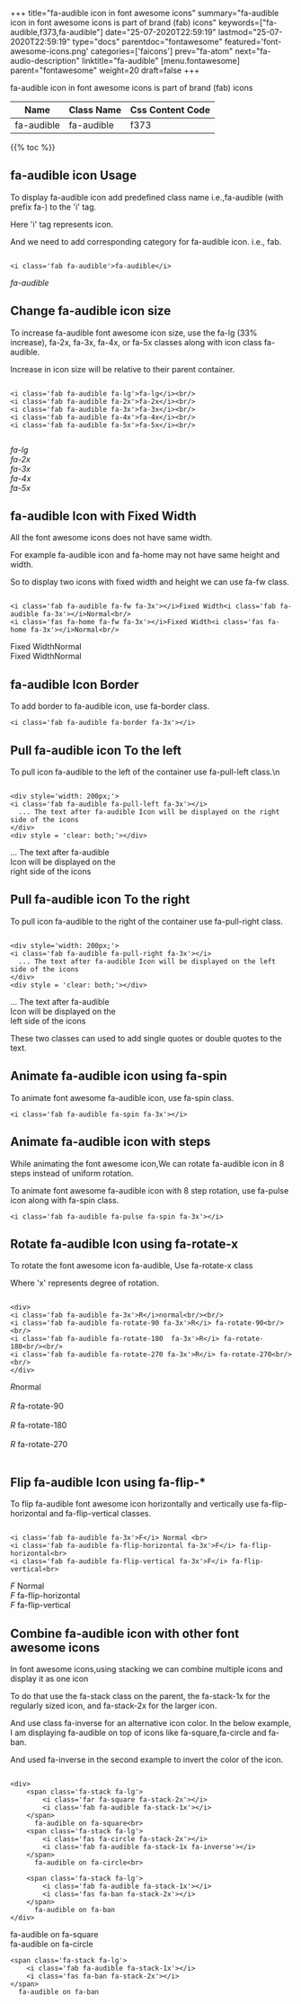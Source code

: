 +++
title="fa-audible icon in font awesome icons"
summary="fa-audible icon in font awesome icons is part of brand (fab) icons"
keywords=["fa-audible,f373,fa-audible"]
date="25-07-2020T22:59:19"
lastmod="25-07-2020T22:59:19"
type="docs"
parentdoc="fontawesome"
featured='font-awesome-icons.png'
categories=['faicons']
prev="fa-atom"
next="fa-audio-description"
linktitle="fa-audible"
[menu.fontawesome]
parent="fontawesome"
weight=20
draft=false
+++


fa-audible icon in font awesome icons is part of brand (fab) icons

<div class='table-responsive'><table class='table'><thead><tr><th>Name</th><th>Class Name</th><th>Css Content Code</th></tr></thead><tbody><tr><td>fa-audible</td><td>fa-audible</td><td>f373</td></tr></tbody></table></div>


{{% toc %}}


## fa-audible icon Usage

To display fa-audible icon add predefined class name i.e.,fa-audible (with prefix fa-) to the 'i' tag.

Here 'i' tag represents icon.

And we need to add corresponding category for fa-audible icon. i.e., fab.


```

<i class='fab fa-audible'>fa-audible</i>
```

<i class='fab fa-audible'>fa-audible</i>




## Change fa-audible icon size
To increase fa-audible font awesome icon size, use the fa-lg (33% increase), fa-2x, fa-3x, fa-4x, or fa-5x classes along with icon class fa-audible.

Increase in icon size will be relative to their parent container. 

```

<i class='fab fa-audible fa-lg'>fa-lg</i><br/>
<i class='fab fa-audible fa-2x'>fa-2x</i><br/>
<i class='fab fa-audible fa-3x'>fa-3x</i><br/>
<i class='fab fa-audible fa-4x'>fa-4x</i><br/>
<i class='fab fa-audible fa-5x'>fa-5x</i><br/>
            
```

<i class='fab fa-audible fa-lg'>fa-lg</i><br/>
<i class='fab fa-audible fa-2x'>fa-2x</i><br/>
<i class='fab fa-audible fa-3x'>fa-3x</i><br/>
<i class='fab fa-audible fa-4x'>fa-4x</i><br/>
<i class='fab fa-audible fa-5x'>fa-5x</i><br/>
            



## fa-audible Icon with Fixed Width 

All the font awesome icons does not have same width.

For example fa-audible icon and fa-home may not have same height and width.

So to display two icons with fixed width and height we can use fa-fw class.


```

<i class='fab fa-audible fa-fw fa-3x'></i>Fixed Width<i class='fab fa-audible fa-3x'></i>Normal<br/>
<i class='fas fa-home fa-fw fa-3x'></i>Fixed Width<i class='fas fa-home fa-3x'></i>Normal<br/>
```

<i class='fab fa-audible fa-fw fa-3x'></i>Fixed Width<i class='fab fa-audible fa-3x'></i>Normal<br/>
<i class='fas fa-home fa-fw fa-3x'></i>Fixed Width<i class='fas fa-home fa-3x'></i>Normal<br/>



## fa-audible Icon Border 

To add border to fa-audible icon, use fa-border class.


```
<i class='fab fa-audible fa-border fa-3x'></i>

```
<i class='fab fa-audible fa-border fa-3x'></i>





## Pull fa-audible icon To the left

To pull icon fa-audible to the left of the container use fa-pull-left class.\n

```

<div style='width: 200px;'>
<i class='fab fa-audible fa-pull-left fa-3x'></i>
  ... The text after fa-audible Icon will be displayed on the right side of the icons
</div>
<div style = 'clear: both;'></div>
```

<div style='width: 200px;'>
<i class='fab fa-audible fa-pull-left fa-3x'></i>
  ... The text after fa-audible Icon will be displayed on the right side of the icons
</div>
<div style = 'clear: both;'></div>




## Pull fa-audible icon To the right
To pull icon fa-audible to the right of the container use fa-pull-right class.

```

<div style='width: 200px;'>
<i class='fab fa-audible fa-pull-right fa-3x'></i>
  ... The text after fa-audible Icon will be displayed on the left side of the icons
</div>
<div style = 'clear: both;'></div>
```

<div style='width: 200px;'>
<i class='fab fa-audible fa-pull-right fa-3x'></i>
  ... The text after fa-audible Icon will be displayed on the left side of the icons
</div>
<div style = 'clear: both;'></div>

These two classes can used to add single quotes or double quotes to the text.


## Animate fa-audible icon using fa-spin
To animate font awesome fa-audible icon, use fa-spin class.

```
<i class='fab fa-audible fa-spin fa-3x'></i>
```
<i class='fab fa-audible fa-spin fa-3x'></i>




## Animate fa-audible icon with steps
While animating the font awesome icon,We can rotate fa-audible icon in 8 steps instead of uniform rotation.

To animate font awesome fa-audible icon with 8 step rotation, use fa-pulse icon along with fa-spin class.


```
<i class='fab fa-audible fa-pulse fa-spin fa-3x'></i>

```
<i class='fab fa-audible fa-pulse fa-spin fa-3x'></i>





## Rotate fa-audible Icon using fa-rotate-x
To rotate the font awesome icon fa-audible, Use fa-rotate-x class

Where 'x' represents degree of rotation.


```

<div>
<i class='fab fa-audible fa-3x'>R</i>normal<br/><br/>
<i class='fab fa-audible fa-rotate-90 fa-3x'>R</i> fa-rotate-90<br/><br/> 
<i class='fab fa-audible fa-rotate-180  fa-3x'>R</i> fa-rotate-180<br/><br/> 
<i class='fab fa-audible fa-rotate-270 fa-3x'>R</i> fa-rotate-270<br/><br/>
</div>
```

<div>
<i class='fab fa-audible fa-3x'>R</i>normal<br/><br/>
<i class='fab fa-audible fa-rotate-90 fa-3x'>R</i> fa-rotate-90<br/><br/> 
<i class='fab fa-audible fa-rotate-180  fa-3x'>R</i> fa-rotate-180<br/><br/> 
<i class='fab fa-audible fa-rotate-270 fa-3x'>R</i> fa-rotate-270<br/><br/>
</div>




## Flip fa-audible Icon using fa-flip-*
To flip fa-audible font awesome icon horizontally and vertically use fa-flip-horizontal and fa-flip-vertical classes. 

```

<i class='fab fa-audible fa-3x'>F</i> Normal <br>
<i class='fab fa-audible fa-flip-horizontal fa-3x'>F</i> fa-flip-horizontal<br>
<i class='fab fa-audible fa-flip-vertical fa-3x'>F</i> fa-flip-vertical<br>
```

<i class='fab fa-audible fa-3x'>F</i> Normal <br>
<i class='fab fa-audible fa-flip-horizontal fa-3x'>F</i> fa-flip-horizontal<br>
<i class='fab fa-audible fa-flip-vertical fa-3x'>F</i> fa-flip-vertical<br>




## Combine fa-audible icon with other font awesome icons
In font awesome icons,using stacking we can combine multiple icons and display it as one icon 

To do that use the fa-stack class on the parent, the fa-stack-1x for the regularly sized icon, and fa-stack-2x for the larger icon.

And use class fa-inverse for an alternative icon color. 
In the below example, I am displaying fa-audible on top of icons like fa-square,fa-circle and fa-ban.

And used fa-inverse in the second example to invert the color of the icon.

```

<div>
    <span class='fa-stack fa-lg'>
        <i class='far fa-square fa-stack-2x'></i>
        <i class='fab fa-audible fa-stack-1x'></i>
    </span>
      fa-audible on fa-square<br>
    <span class='fa-stack fa-lg'>
        <i class='fas fa-circle fa-stack-2x'></i>
        <i class='fab fa-audible fa-stack-1x fa-inverse'></i>
    </span>
      fa-audible on fa-circle<br>

    <span class='fa-stack fa-lg'>
        <i class='fab fa-audible fa-stack-1x'></i>
        <i class='fas fa-ban fa-stack-2x'></i>
    </span>
      fa-audible on fa-ban
</div>
```

<div>
    <span class='fa-stack fa-lg'>
        <i class='far fa-square fa-stack-2x'></i>
        <i class='fab fa-audible fa-stack-1x'></i>
    </span>
      fa-audible on fa-square<br>
    <span class='fa-stack fa-lg'>
        <i class='fas fa-circle fa-stack-2x'></i>
        <i class='fab fa-audible fa-stack-1x fa-inverse'></i>
    </span>
      fa-audible on fa-circle<br>

    <span class='fa-stack fa-lg'>
        <i class='fab fa-audible fa-stack-1x'></i>
        <i class='fas fa-ban fa-stack-2x'></i>
    </span>
      fa-audible on fa-ban
</div>






